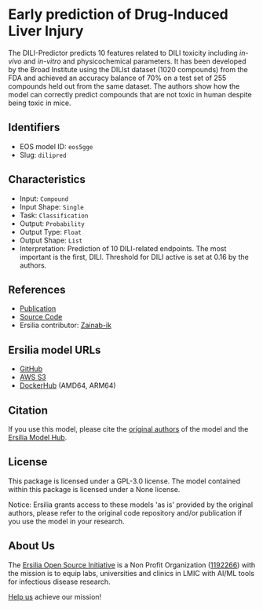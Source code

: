 # Early prediction of Drug-Induced Liver Injury

The DILI-Predictor predicts 10 features related to DILI toxicity including _in-vivo_ and _in-vitro_ and physicochemical parameters. It has been developed by the Broad Institute using the DILIst dataset (1020 compounds) from the FDA and achieved an accuracy balance of 70% on a test set of 255 compounds held out from the same dataset. The authors show how the model can correctly predict compounds that are not toxic in human despite being toxic in mice.

## Identifiers

* EOS model ID: `eos5gge`
* Slug: `dilipred`

## Characteristics

* Input: `Compound`
* Input Shape: `Single`
* Task: `Classification`
* Output: `Probability`
* Output Type: `Float`
* Output Shape: `List`
* Interpretation: Prediction of 10 DILI-related endpoints. The most important is the first, DILI. Threshold for DILI active is set at 0.16 by the authors.

## References

* [Publication](https://pubs.acs.org/doi/10.1021/acs.chemrestox.4c00015)
* [Source Code](https://github.com/Manas02/dili-pip)
* Ersilia contributor: [Zainab-ik](https://github.com/Zainab-ik)

## Ersilia model URLs
* [GitHub](https://github.com/ersilia-os/eos5gge)
* [AWS S3](https://ersilia-models-zipped.s3.eu-central-1.amazonaws.com/eos5gge.zip)
* [DockerHub](https://hub.docker.com/r/ersiliaos/eos5gge) (AMD64, ARM64)

## Citation

If you use this model, please cite the [original authors](https://pubs.acs.org/doi/10.1021/acs.chemrestox.4c00015) of the model and the [Ersilia Model Hub](https://github.com/ersilia-os/ersilia/blob/master/CITATION.cff).

## License

This package is licensed under a GPL-3.0 license. The model contained within this package is licensed under a None license.

Notice: Ersilia grants access to these models 'as is' provided by the original authors, please refer to the original code repository and/or publication if you use the model in your research.

## About Us

The [Ersilia Open Source Initiative](https://ersilia.io) is a Non Profit Organization ([1192266](https://register-of-charities.charitycommission.gov.uk/charity-search/-/charity-details/5170657/full-print)) with the mission is to equip labs, universities and clinics in LMIC with AI/ML tools for infectious disease research.

[Help us](https://www.ersilia.io/donate) achieve our mission!